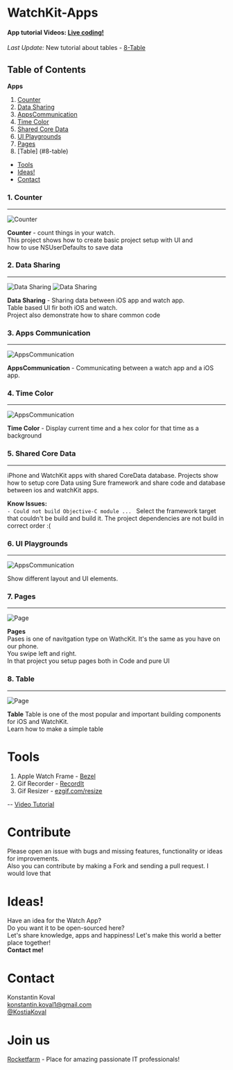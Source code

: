 WatchKit-Apps
=============

#### App tutorial Videos: [Live coding!](https://www.youtube.com/playlist?list=PLVl4zOKOc8swguo5Fze1eZaHUtj3gUTkw)   
*Last Update:* New tutorial about tables - [8-Table](#8-table)


Table of Contents
---

**Apps**

  1. [Counter](#1-counter)
  2. [Data Sharing](#2-data-sharing)
  3. [AppsCommunication](#3-apps-communication)
  4. [Time Color](#4-time-color)    
  5. [Shared Core Data](#5-shared-core-data)
  6. [UI Playgrounds](#6-ui-playgrounds)
  7. [Pages](#7-pages)
  8. [Table] (#8-table)

- [Tools](#tools)
- [Ideas!](#ideas)
- [Contact](#contact)


### 1. Counter 
---

![Counter](https://raw.githubusercontent.com/kostiakoval/WatchKit-Apps/master/images/AppsInWatck/Counter.gif)

**Counter** - count things in your watch.  
This project shows how to create basic project setup with UI and   
how to use NSUserDefaults to save data

### 2. Data Sharing  
---

![Data Sharing](https://raw.githubusercontent.com/kostiakoval/WatchKit-Apps/master/images/watch-DataSharing.jpg)
![Data Sharing](https://raw.githubusercontent.com/kostiakoval/WatchKit-Apps/master/images/iphone-DataSharing.png)

**Data Sharing** - Sharing data between iOS app and watch app.  
Table based UI fir both iOS and watch.  
Project also demonstrate how to share common code  

### 3. Apps Communication
---

![AppsCommunication](https://raw.githubusercontent.com/kostiakoval/WatchKit-Apps/master/images/AppsInWatck/Commication.gif)

**AppsCommunication** - Communicating between a watch app and a iOS app.

### 4. Time Color
---

![AppsCommunication](https://raw.githubusercontent.com/kostiakoval/WatchKit-Apps/master/images/AppsInWatck/Time-Color.gif)


**Time Color** - Display current time and a hex color for that time as a background


### 5. Shared Core Data
---

iPhone and WatchKit apps with shared CoreData database. Projects show how to setup core Data using Sure framework and share code and database between ios and watchKit apps.

**Know Issues:**  
`- Could not build Objective-C module ... ` 
Select the framework target that couldn't be build and build it. The project dependencies are not build in correct order :(


### 6. UI Playgrounds
---
![AppsCommunication](https://raw.githubusercontent.com/kostiakoval/WatchKit-Apps/master/images/AppsInWatck/ui-playgrounds.gif)  

Show different layout and UI elements.
  

### 7. Pages 
---
![Page](https://raw.githubusercontent.com/kostiakoval/WatchKit-Apps/master/images/AppsInWatck/Pages.gif)  

**Pages**  
Pases is one of navitgation type on WathcKit. It's the same as you have on our phone.  
You swipe left and right.  
In that project you setup pages both in Code and pure UI

### 8. Table
---
![Page](https://raw.githubusercontent.com/kostiakoval/WatchKit-Apps/master/images/AppsInWatck/9-table.gif)  

**Table** 
Table is one of the most popular and important building components for iOS and WatchKit.  
Learn how to make a simple table

  
# Tools

1. Apple Watch Frame - [Bezel](http://infinitapps.com/bezel/)
2. Gif Recorder - [RecordIt](http://recordit.co)
3. Gif Resizer - [ezgif.com/resize](http://ezgif.com/resize)
  
-- [Video Tutorial ](https://youtu.be/7UzinR_lK6U?list=PLVl4zOKOc8swguo5Fze1eZaHUtj3gUTkw)


# Contribute

Please open an issue with bugs and missing features, functionality or ideas for improvements.  
Also you can contribute by making a Fork and sending a pull request. I would love that

# Ideas!  

Have an idea for the Watch App?  
Do you want it to be open-sourced here?  
Let's share knowledge, apps and happiness! Let's make this world a better place together!  
**Contact me!**

# Contact

Konstantin Koval  
[konstantin.koval1@gmail.com](mailto:konstantin.koval1@gmail.com)  
[@KostiaKoval](https://twitter.com/KostiaKoval)

# Join us

[Rocketfarm](http://www.rocketfarm.no)  - Place for amazing passionate IT professionals!
